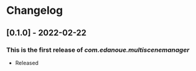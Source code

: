 # Changelog

## [0.1.0] - 2022-02-22

### This is the first release of _com.edanoue.multiscenemanager_

- Released
